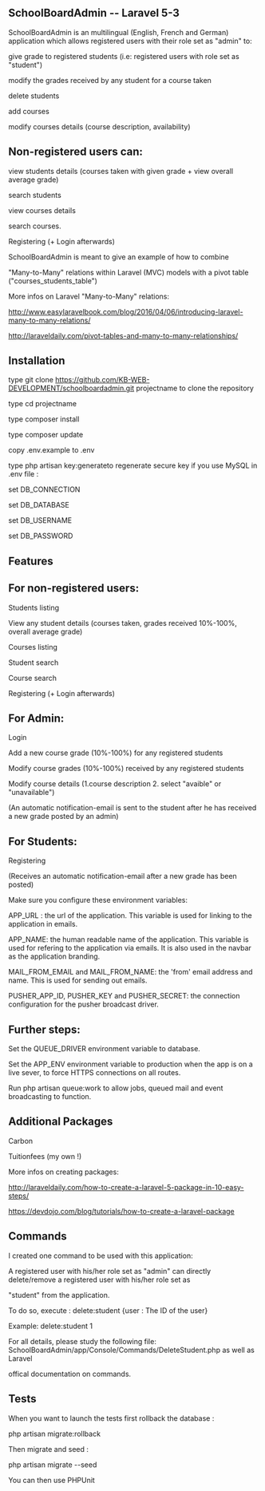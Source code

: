 SchoolBoardAdmin -- Laravel 5-3 
-----------------------------------

SchoolBoardAdmin is an multilingual (English, French and German) application which allows registered users with their role set as "admin" to:

give grade to registered students (i.e: registered users with role set as "student")

modify the grades received by any student for a course taken

delete students 

add courses

modify courses details (course description, availability)

Non-registered users can:
---------------------------

view students details (courses taken with given grade + view overall average grade)

search students 

view courses details

search courses.

Registering (+ Login afterwards)

SchoolBoardAdmin is meant to give an example of how to combine

"Many-to-Many" relations within Laravel (MVC) models with a pivot table ("courses_students_table")

More infos on Laravel "Many-to-Many" relations: 

http://www.easylaravelbook.com/blog/2016/04/06/introducing-laravel-many-to-many-relations/

http://laraveldaily.com/pivot-tables-and-many-to-many-relationships/ 

 
Installation
------------------

type git clone https://github.com/KB-WEB-DEVELOPMENT/schoolboardadmin.git projectname to clone the repository

type cd projectname    

type composer install    

type composer update 

copy .env.example to .env 

type php artisan key:generateto regenerate secure key if you use MySQL in .env file :       

set DB_CONNECTION        

set DB_DATABASE

set DB_USERNAME

set DB_PASSWORD


Features
---------

For non-registered users:
--------------------------

Students listing

View any student details (courses taken, grades received 10%-100%, overall average grade)

Courses listing

Student search

Course search

Registering (+ Login afterwards)

For Admin:
-----------

Login

Add a new course grade (10%-100%) for any registered students

Modify course grades (10%-100%) received by any registered students

Modify course details (1.course description 2. select "avaible" or "unavailable")
 
(An automatic notification-email is sent to the student after he has received a new grade posted by an admin)

For Students:
--------------

Registering

(Receives an automatic notification-email after a new grade has been posted)

Make sure you configure these environment variables:

APP_URL : the url of the application. This variable is used for linking to the application in emails.

APP_NAME: the human readable name of the application. This variable is used for refering to the application via emails. It is also used in the navbar as the application branding.

MAIL_FROM_EMAIL and MAIL_FROM_NAME: the 'from' email address and name. This is used for sending out emails.

PUSHER_APP_ID, PUSHER_KEY and PUSHER_SECRET: the connection configuration for the pusher broadcast driver.

Further steps:
---------------

Set the QUEUE_DRIVER environment variable to database.

Set the APP_ENV environment variable to production when the app is on a live sever, to force HTTPS connections on all routes.

Run php artisan queue:work to allow jobs, queued mail and event broadcasting to function.
  
Additional Packages
----------------------

Carbon

Tuitionfees (my own !)

More infos on creating packages:  

http://laraveldaily.com/how-to-create-a-laravel-5-package-in-10-easy-steps/

https://devdojo.com/blog/tutorials/how-to-create-a-laravel-package 


Commands
---------

I created  one command to be used with this application:

A registered user with his/her role set as "admin" can directly delete/remove a registered user with his/her role set as 

"student" from the application.

To do so, execute : delete:student {user : The ID of the user}

Example: delete:student 1

For all details, please study the following file: SchoolBoardAdmin/app/Console/Commands/DeleteStudent.php as well as Laravel 

offical documentation on commands.

Tests
------

When you want to launch the tests first rollback the database :

php artisan migrate:rollback

Then migrate and seed :

php artisan migrate --seed

You can then use PHPUnit

